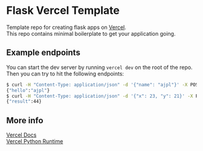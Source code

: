# Flask Vercel Template

Template repo for creating flask apps on [Vercel](https://vercel.com/).  
This repo contains minimal boilerplate to get your application going.  

## Example endpoints

You can start the dev server by running `vercel dev` on the root of the repo. Then you can try to hit the following endpoints:

```bash
$ curl -H "Content-Type: application/json" -d '{"name": "ajpl"}' -X POST http://localhost:3000/
{"hello":"ajpl"}
$ curl -H "Content-Type: application/json" -d '{"x": 23, "y": 21}' -X POST http://localhost:3000/add
{"result":44}
```

## More info

[Vercel Docs](https://vercel.com/docs)  
[Vercel Python Runtime](https://vercel.com/docs/runtimes#official-runtimes/python)
